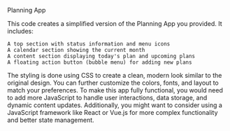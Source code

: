 Planning App

This code creates a simplified version of the Planning App you provided. It includes:

    A top section with status information and menu icons
    A calendar section showing the current month
    A content section displaying today's plan and upcoming plans
    A floating action button (bubble menu) for adding new plans

The styling is done using CSS to create a clean, modern look similar to the original design. You can
 further 
customize the colors, fonts, and layout to match your preferences. To make this app fully functional, you would 
need to add more JavaScript to handle user interactions, data storage, and dynamic content
 updates. Additionally,
 you might want to consider 
using a JavaScript framework like React or Vue.js for more complex functionality and better 
state management.
